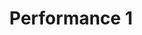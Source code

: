 ---
title: "Performance 1"
thumbnail: "https://images.unsplash.com/photo-1484755560615-a4c64e778a6c?ixlib=rb-4.0.3&ixid=M3wxMjA3fDB8MHxwaG90by1wYWdlfHx8fGVufDB8fHx8fA%3D%3D&auto=format&fit=crop&w=1489&q=80"
full_image: "https://images.unsplash.com/photo-1484755560615-a4c64e778a6c?ixlib=rb-4.0.3&ixid=M3wxMjA3fDB8MHxwaG90by1wYWdlfHx8fGVufDB8fHx8fA%3D%3D&auto=format&fit=crop&w=1489&q=80"
video: "https://www.youtube.com/embed/dQw4w9WgXcQ"
description: "Description of performance 1"
order: 1
---